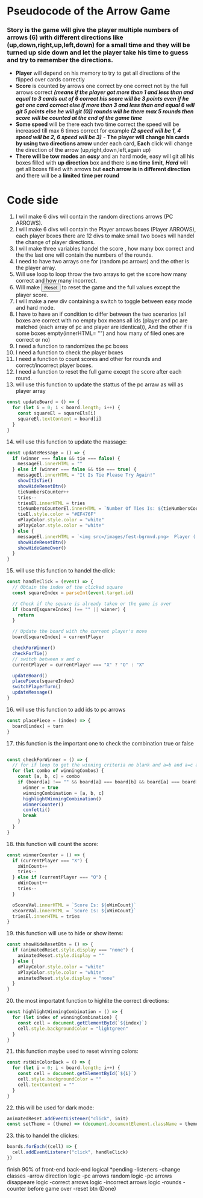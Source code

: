 # Pseudocode of the Arrow Game

### Story is the game will give the player multiple numbers of arrows (6) with different directions like (up,down,right,up,left,down) for a small time and they will be turned up side down and let the player take his time to guess and try to remember the directions.

- **Player** will depend on his memory to try to get all directions of the flipped over cards correctly
- **Score** is counted by arrows one correct by one correct not by the full arrows correct
  **_(means if the player got more than 1 and less than and equal to 3 cards out of 6 correct his score will be 3 points even if he got one card correct else if more than 3 and less than and equal 6 will git 5 points else he will git (0)) rounds will be there max 5 rounds then score will be counted at the end of the game time_**
- **Some speed** will be there each two time correct the speed will be increased till max 6 times correct for example **_(2 speed will be 1, 4 speed will be 2, 6 speed will be 3)_** - **The player will change his cards by using two directions arrow** under each card, **Each** click will change the direction of the arrow (up,right,down,left,again up)
- **There will be tow modes** an **_easy_** and an hard mode, easy will git all his boxes filled with **up direction** box and there is **no time limit**, **_Hard_** will get all boxes filled with arrows but **each arrow is in different direction** and there will be a **limited time per round**

# Code side

1. I will make 6 divs will contain the random directions arrows (PC ARROWS).
2. I will make 6 divs will contain the Player arrows boxes (Player ARROWS), each player boxes there are 12 divs to make small two boxes will handel the change of player directions.
3. I will make three variables handel the score , how many box correct and the the last one will contain the numbers of the rounds.
4. I need to have two arrays one for (random pc arrows) and the other is the player array.
5. Will use loop to loop throw the two arrays to get the score how many correct and how many incorrect.
6. Will make <button>Reset</button> to reset the game and the full values except the player score.
7. I will make a new div containing a switch to toggle between easy mode and hard mode.
8. I have to have an if condition to differ between the two scenarios (all boxes are correct with no empty box means all ids (player and pc are matched (each array of pc and player are identical)), And the other if is some boxes empty(innerHTML= "") and how many of filed ones are correct or no)
9. I need a function to randomizes the pc boxes
10. I need a function to check the player boxes
11. I need a function to count scores and other for rounds and correct/incorrect player boxes.
12. I need a function to reset the full game except the score after each round.
13. will use this function to update the stattus of the pc arraw as will as player array

```JavaScript
const updateBoard = () => {
  for (let i = 0; i < board.length; i++) {
    const squareEl = squareEls[i]
    squareEl.textContent = board[i]
  }
}
```

14. will use this function to update the massage:

```JavaScript
const updateMessage = () => {
  if (winner === false && tie === false) {
    messageEl.innerHTML = ""
  } else if (winner === false && tie === true) {
    messageEl.innerHTML = "It Is Tie Please Try Again!"
    showItIsTie()
    showHideResetBtn()
    tieNumbersCounter++
    tries--
    triesEl.innerHTML = tries
    tieNumbersCounterEl.innerHTML = `Number Of Ties Is: ${tieNumbersCounter}`
    tieEl.style.color = "#EF476F"
    oPlayColor.style.color = "white"
    xPlayColor.style.color = "white"
  } else {
    messageEl.innerHTML = `<img src=/images/fest-bgrmvd.png>  Player ( ${turn} ) Won!  <img src=/images/fest-bgrmvd.png>`
    showHideResetBtn()
    showHideGameOver()
  }
}
```

15. will use this function to handel the click:

```JavaScript
const handleClick = (event) => {
  // Obtain the index of the clicked square
  const squareIndex = parseInt(event.target.id)

  // Check if the square is already taken or the game is over
  if (board[squareIndex] !== "" || winner) {
    return
  }

  // Update the board with the current player's move
  board[squareIndex] = currentPlayer

  checkForWinner()
  checkForTie()
  // switch between x and o
  currentPlayer = currentPlayer === "X" ? "O" : "X"

  updateBoard()
  placePiece(squareIndex)
  switchPlayerTurn()
  updateMessage()
}
```

16. will use this function to add ids to pc arrows

```JavaScript
const placePiece = (index) => {
  board[index] = turn
}

```

17. this function is the important one to check the combination true or false

```JavaScript

const checkForWinner = () => {
  // for if loop to get the winning criteria no blank and a=b and a=c and b=c
  for (let combo of winningCombos) {
    const [a, b, c] = combo
    if (board[a] !== "" && board[a] === board[b] && board[a] === board[c]) {
      winner = true
      winningCombination = [a, b, c]
      highlightWinningCombination()
      winnerCounter()
      confetti()
      break
    }
  }
}

```

18. this function will count the score:

```JavaScript
const winnerCounter = () => {
  if (currentPlayer === "X") {
    xWinCount++
    tries--
  } else if (currentPlayer === "O") {
    oWinCount++
    tries--
  }

  oScoreVal.innerHTML = `Score Is: ${oWinCount}`
  xScoreVal.innerHTML = `Score Is: ${xWinCount}`
  triesEl.innerHTML = tries
}

```

19. this function will use to hide or show items:

```JavaScript
const showHideResetBtn = () => {
  if (animatedReset.style.display === "none") {
    animatedReset.style.display = ""
  } else {
    oPlayColor.style.color = "white"
    xPlayColor.style.color = "white"
    animatedReset.style.display = "none"
  }
}

```

20. the most importatnt function to highlite the correct directions:

```javascript
const highlightWinningCombination = () => {
  for (let index of winningCombination) {
    const cell = document.getElementById(`${index}`)
    cell.style.backgroundColor = "lightgreen"
  }
}
```

21. this function maybe used to reset winning colors:

```javascript
const rstWinColorBack = () => {
  for (let i = 0; i < board.length; i++) {
    const cell = document.getElementById(`${i}`)
    cell.style.backgroundColor = ""
    cell.textContent = ""
  }
}
```

22. this will be used for dark mode:

```javascript
animatedReset.addEventListener("click", init)
const setTheme = (theme) => (document.documentElement.className = theme)
```

23. this to handel the clickes:

```javascript
boards.forEach((cell) => {
  cell.addEventListener("click", handleClick)
})
```

finish 90% of front-end
back-end logical \*pending
-listeners
-change classes
-arrow direction logic
-pc arrows random logic
-pc arrows disappeare logic
-correct arrows logic
-incorrect arrows logic
-rounds
-counter before game over
-reset btn (Done)
